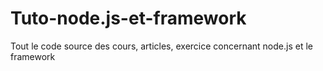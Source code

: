 # Tuto-node.js-et-framework
Tout le code source des cours,  articles, exercice concernant node.js et le framework
